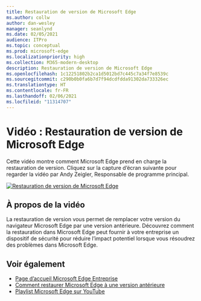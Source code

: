 ```yaml
---
title: Restauration de version de Microsoft Edge
ms.author: collw
author: dan-wesley
manager: seanlynd
ms.date: 02/05/2021
audience: ITPro
ms.topic: conceptual
ms.prod: microsoft-edge
ms.localizationpriority: high
ms.collection: M365-modern-desktop
description: Restauration de version de Microsoft Edge
ms.openlocfilehash: 1c12251802b2ca1d5012bd7c445c7a34f7e8539c
ms.sourcegitcommit: c290b0b0fa6b7d7f94dcdfdda91302da733326ec
ms.translationtype: HT
ms.contentlocale: fr-FR
ms.lasthandoff: 02/06/2021
ms.locfileid: "11314707"
---
```

# Vidéo : Restauration de version de Microsoft Edge

Cette vidéo montre comment Microsoft Edge prend en charge la restauration de version. Cliquez sur la capture d’écran suivante pour regarder la vidéo par Andy Zeigler, Responsable de programme principal.

[![Restauration de version de Microsoft Edge](media/microsoft-edge-video-version-rollback/0.png)](http://www.youtube.com/watch?v=pXhXHvKUa_c "Microsoft Edge version rollback")

##  <a name="about-the-video"></a>À propos de la vidéo

La restauration de version vous permet de remplacer votre version du navigateur Microsoft Edge par une version antérieure. Découvrez comment la restauration dans Microsoft Edge peut fournir à votre entreprise un dispositif de sécurité pour réduire l’impact potentiel lorsque vous résoudrez des problèmes dans Microsoft Edge.

##  <a name="see-also"></a>Voir également

- [Page d’accueil Microsoft Edge Entreprise](https://aka.ms/EdgeEnterprise)
- [Comment restaurer Microsoft Edge à une version antérieure](edge-learnmore-rollback.md)
- [Playlist Microsoft Edge sur YouTube](https://www.youtube.com/playlist?list=PLXtHYVsvn_b-uXh1tMeYpT-0iD8tD3tFy)

